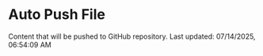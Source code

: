 # Auto Push File

Content that will be pushed to GitHub repository.
Last updated: 07/14/2025, 06:54:09 AM